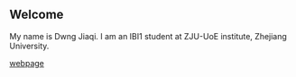 ## Welcome 

My name is Dwng Jiaqi. 
I am an IBI1 student at ZJU-UoE institute, Zhejiang University.

[webpage](https://c.zju.edu.cn/) 
